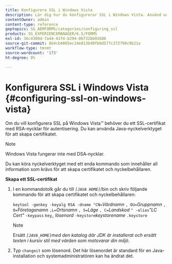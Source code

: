 ```yaml
---
title: Konfigurera SSL i Windows Vista
description: Lär dig hur du konfigurerar SSL i Windows Vista. Använd och kör Java Keytool för att generera SSL-certifikatet med RSA-nycklar för autentiseringen.
contentOwner: admin
content-type: reference
geptopics: SG_AEMFORMS/categories/configuring_ssl
products: SG_EXPERIENCEMANAGER/6.5/FORMS
exl-id: 36c4300d-7a44-41f4-b294-06f32bb01686
source-git-commit: 8b4cb4065ec14e813b49fb0d577c372790c9b21a
workflow-type: tm+mt
source-wordcount: '173'
ht-degree: 0%

---
```


# Konfigurera SSL i Windows Vista {#configuring-ssl-on-windows-vista}

Om du vill konfigurera SSL på Windows Vista™ behöver du ett SSL-certifikat med RSA-nycklar för autentisering. Du kan använda Java-nyckelverktyget för att skapa certifikatet.

>[!NOTE]
>
>Windows Vista fungerar inte med DSA-nycklar.

Du kan köra nyckelverktyget med ett enda kommando som innehåller all information som krävs för att skapa certifikatet och nyckelbehållaren.

**Skapa ett SSL-certifikat**

1. I en kommandotolk går du till *`[JAVA HOME]`*/bin och skriv följande kommando för att skapa certifikatet och nyckelbehållaren:

   `keytool -genkey -keyalg RSA -dname "CN=`*Värdnamn* `, OU=`*Gruppnamn* `, O=`*Företagsnamn* `,L=`*Ortsnamn* `, S=`*Läge* `, C=`*Landskod* `" -alias`*&quot;LC Cert&quot;* `-keypass` `key`*_* *lösenord* `-keystore`*keystorename* `.keystore`

   >[!NOTE]
   >
   >Ersätt *`[JAVA_HOME]`med den katalog där JDK är installerat och ersätt texten i kursiv stil med värden som motsvarar din miljö.*

1. Typ `changeit` som lösenord. Det här lösenordet är standard för en Java-installation och systemadministratören kan ha ändrat det.
